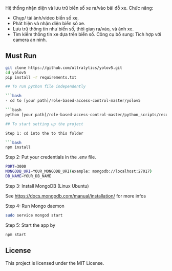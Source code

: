 Hệ thống nhận diện và lưu trữ biển số xe ra/vào bãi đỗ xe.
Chức năng:
- Chụp/ tải ảnh/video biển số xe.
- Phát hiện và nhận diện biển số xe.
- Lưu trữ thông tin như biển số, thời gian ra/vào, và ảnh xe.
- Tìm kiếm thông tin xe dựa trên biển số.
Công cụ bổ sung:
Tích hợp với camera an ninh.

## Must Run

```bash
git clone https://github.com/ultralytics/yolov5.git
cd yolov5
pip install -r requirements.txt

## To run python file independently

```bash
- cd to [your path]/role-based-access-control-master/yolov5

```bash
python [your path]/role-based-access-control-master/python_scripts/recognize_plate.py [image_file]

## To start setting up the project

Step 1: cd into the to this folder

```bash
npm install
```
Step 2: Put your credentials in the .env file.

```bash
PORT=3000
MONGODB_URI=YOUR_MONGODB_URI(example: mongodb://localhost:27017)
DB_NAME=YOUR_DB_NAME
```

Step 3: Install MongoDB (Linux Ubuntu)

See <https://docs.mongodb.com/manual/installation/> for more infos

Step 4: Run Mongo daemon

```bash
sudo service mongod start
```
Step 5: Start the app by

```bash
npm start
```
## License

This project is licensed under the MIT License.

